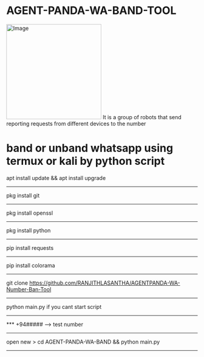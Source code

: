 # AGENT-PANDA-WA-BAND-TOOL
<img width="250" alt="Image" src="https://github.com/user-attachments/assets/1d341043-e27b-4eb5-9958-07bbbce029fd" />
It is a group of robots that send reporting requests from different devices to the number 

band or unband whatsapp using termux or kali by python script
=
apt install update && apt install upgrade
*************************************************************
pkg install git
*************************************************************
pkg install openssl
*************************************************************
pkg install python
*************************************************************
pip install requests
*************************************************************
pip install colorama
*************************************************************
git clone https://github.com/RANJITHLASANTHA/AGENTPANDA-WA-Number-Ban-Tool
*************************************************************
python main.py if you cant start script
*************************************************************
*** +94##### --> test number
*************************************************************
open new > cd AGENT-PANDA-WA-BAND && python main.py
*************************************************************
